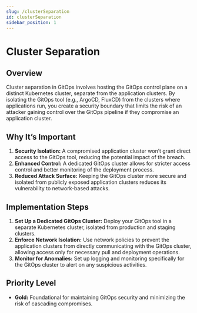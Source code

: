 ```yaml
---
slug: /clusterSeparation
id: clusterSeparation
sidebar_position: 1
---
```


# Cluster Separation

## Overview

Cluster separation in GitOps involves hosting the GitOps control plane on a distinct Kubernetes cluster, separate from the application clusters. By isolating the GitOps tool (e.g., ArgoCD, FluxCD) from the clusters where applications run, you create a security boundary that limits the risk of an attacker gaining control over the GitOps pipeline if they compromise an application cluster.

## Why It’s Important

1. **Security Isolation:** A compromised application cluster won’t grant direct access to the GitOps tool, reducing the potential impact of the breach.
2. **Enhanced Control:** A dedicated GitOps cluster allows for stricter access control and better monitoring of the deployment process.
3. **Reduced Attack Surface:** Keeping the GitOps cluster more secure and isolated from publicly exposed application clusters reduces its vulnerability to network-based attacks.

## Implementation Steps

1. **Set Up a Dedicated GitOps Cluster:** Deploy your GitOps tool in a separate Kubernetes cluster, isolated from production and staging clusters.
2. **Enforce Network Isolation:** Use network policies to prevent the application clusters from directly communicating with the GitOps cluster, allowing access only for necessary pull and deployment operations.
3. **Monitor for Anomalies:** Set up logging and monitoring specifically for the GitOps cluster to alert on any suspicious activities.

## Priority Level

- **Gold:** Foundational for maintaining GitOps security and minimizing the risk of cascading compromises.
